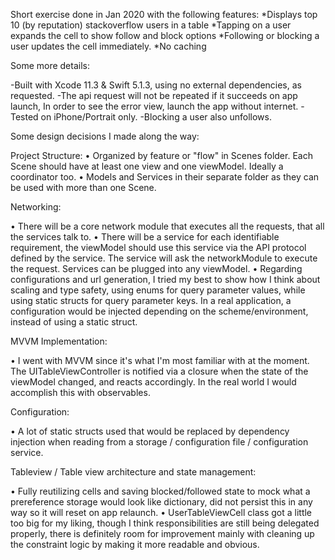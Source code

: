 Short exercise done in Jan 2020 with the following features:
*Displays top 10 (by reputation) stackoverflow users in a table
*Tapping on a user expands the cell to show follow and block options
*Following or blocking a user updates the cell immediately.
*No caching


Some more details:

-Built with Xcode 11.3 & Swift 5.1.3, using no external dependencies, as requested.
-The api request will not be repeated if it succeeds on app launch, In order to see the error view, launch the app without internet.
-Tested on iPhone/Portrait only.
-Blocking a user also unfollows.

Some design decisions I made along the way:

Project Structure:
• Organized by feature or "flow" in Scenes folder. Each Scene should have at least one view and one viewModel. Ideally a coordinator too.
• Models and Services in their separate folder as they can be used with more than one Scene.

Networking:

• There will be a core network module that executes all the requests, that all the services talk to.
• There will be a service for each identifiable requirement, the viewModel should use this service via the API protocol defined by the service. The service will ask the networkModule to execute the request. Services can be plugged into any viewModel.
• Regarding configurations and url generation, I tried my best to show how I think about scaling and type safety, using enums for query parameter values, while using static structs for query parameter keys. In a real application, a configuration would be injected depending on the scheme/environment, instead of using a static struct.

MVVM Implementation:

• I went with MVVM since it's what I'm most familiar with at the moment. The UITableViewController is notified via a closure when the state of the viewModel changed, and reacts accordingly. In the real world I would accomplish this with observables.
 
 Configuration:

• A lot of static structs used that would be replaced by dependency injection when reading from a storage / configuration file / configuration service.

Tableview / Table view architecture and state management:

• Fully reutilizing cells and saving blocked/followed state to mock what a  prereference storage would look like dictionary, did not persist this in any way so it will reset on app relaunch.
• UserTableViewCell class got a little too big for my liking, though I think responsibilities are still being delegated properly, there is definitely room for improvement mainly with cleaning up the constraint logic by making it more readable and obvious.




